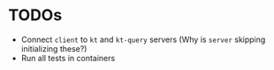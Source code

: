 # TODOs

- Connect `client` to `kt` and `kt-query` servers
  (Why is `server` skipping initializing these?)
- Run all tests in containers
